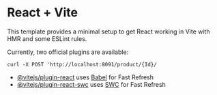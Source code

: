 # React + Vite

This template provides a minimal setup to get React working in Vite with HMR and some ESLint rules.

Currently, two official plugins are available:

```
curl -X POST 'http://localhost:8091/product/{Id}/ 
```

- [@vitejs/plugin-react](https://github.com/vitejs/vite-plugin-react/blob/main/packages/plugin-react/README.md) uses [Babel](https://babeljs.io/) for Fast Refresh
- [@vitejs/plugin-react-swc](https://github.com/vitejs/vite-plugin-react-swc) uses [SWC](https://swc.rs/) for Fast Refresh
